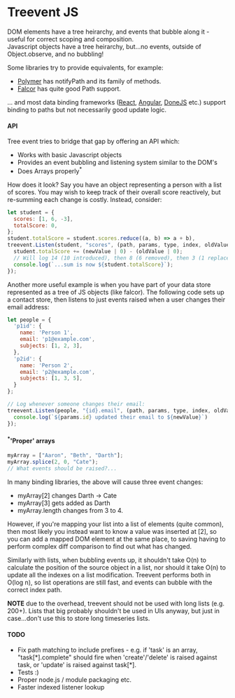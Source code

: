 # Treevent JS

DOM elements have a tree heirarchy, and events that bubble along it - useful for correct scoping and composition.  
Javascript objects have a tree heirarchy, but...no events, outside of Object.observe, and no bubbling!

Some libraries try to provide equivalents, for example:
* [Polymer](http://polymer.github.io/polymer/) has notifyPath and its family of methods.
* [Falcor](https://netflix.github.io/falcor/documentation/paths.html) has quite good Path support.

... and most data binding frameworks ([React](https://facebook.github.io/react/), [Angular](https://angularjs.org/), [DoneJS](http://donejs.com/) etc.) support binding to paths but not necessarily good update logic.

#### API

Tree event tries to bridge that gap by offering an API which:
* Works with basic Javascript objects
* Provides an event bubbling and listening system similar to the DOM's
* Does Arrays properly<sup>*</sup>

How does it look? Say you have an object representing a person with a list of scores. You may wish to keep track
of their overall score reactively, but re-summing each change is costly. Instead, consider:
```javascript
let student = {
  scores: [1, 6, -3],
  totalScore: 0,
};
student.totalScore = student.scores.reduce((a, b) => a + b),
treevent.Listen(student, "scores", (path, params, type, index, oldValue, newValue) => {
  student.totalScore += (newValue | 0) - (oldValue | 0);
  // Will log 14 (10 introduced), then 8 (6 removed), then 3 (1 replaced with -4).
  console.log(`...sum is now ${student.totalScore}`);
});
```

Another more useful example is when you have part of your data store represented as a tree of JS objects (like falcor). The following code sets up a contact store, then listens to just events raised when a user changes their email address:
```javascript
let people = {
  'p1id': {
    name: 'Person 1',
    email: 'p1@example.com',
    subjects: [1, 2, 3],
  },
  'p2id': {
    name: 'Person 2',
    email: 'p2@example.com',
    subjects: [1, 3, 5],
  }
};

// Log whenever someone changes their email:
treevent.Listen(people, "{id}.email", (path, params, type, index, oldValue, newValue) => {
  console.log(`${params.id} updated their email to ${newValue}`)
});
```

#### <sup>*</sup>'Proper' arrays
```javascript
myArray = ["Aaron", "Beth", "Darth"];
myArray.splice(2, 0, "Cate");
// What events should be raised?...
```

In many binding libraries, the above will cause three event changes:
* myArray[2] changes Darth -> Cate
* myArray[3] gets added as Darth
* myArray.length changes from 3 to 4.

However, if you're mapping your list into a list of elements (quite common), then most likely you instead want to know a value was inserted at [2], so you can add a mapped DOM element at the same place, to saving having to perform complex diff comparison to find out what has changed.

Similarly with lists, when bubbling events up, it shouldn't take O(n) to calculate the position of the source object in a list, nor should it take O(n) to update all the indexes on a list modification. Treevent performs both in O(log n), so list operations are still fast, and events can bubble with the correct index path.

**NOTE** due to the overhead, treevent should not be used with long lists (e.g. 200+). Lists that big probably shouldn't be used in UIs anyway, but just in case...don't use this to store long timeseries lists.


#### TODO
* Fix path matching to include prefixes - e.g. if 'task' is an array, "task[\*].complete" should fire when 'create'/'delete' is raised against task, or 'update' is raised against task[\*].
* Tests :)
* Proper node.js / module packaging etc.
* Faster indexed listener lookup

